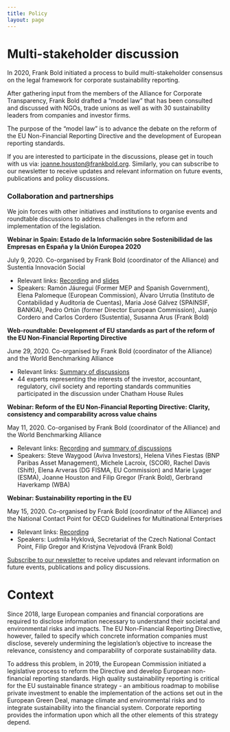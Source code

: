 ```yaml
---
title: Policy
layout: page
---
```


<h1>Multi-stakeholder discussion</h1>

In 2020, Frank Bold initiated a process to build multi-stakeholder consensus on the legal framework for corporate sustainability reporting. 

After gathering input from the members of the Alliance for Corporate Transparency, Frank Bold drafted a “model law” that has been consulted and discussed with NGOs, trade unions as well as with 30 sustainability leaders from companies and investor firms. 

The purpose of the “model law” is to advance the debate on the reform of the EU Non-Financial Reporting Directive and the development of European reporting standards.

If you are interested to participate in the discussions, please get in touch with us via: <a href="mailto:joanne.houston@frankbold.org">joanne.houston@frankbold.org</a>. Similarly, you can subscribe to our newsletter to receive updates and relevant information on future events, publications and policy discussions.

<h3>Collaboration and partnerships</h3>

We join forces with other initiatives and institutions to organise events and roundtable discussions to address challenges in the reform and implementation of the legislation.

<strong>Webinar in Spain: Estado de la Información sobre Sostenibilidad de las Empresas en España y la Unión Europea 2020</strong>

July 9, 2020. Co-organised by Frank Bold (coordinator of the Alliance) and Sustentia Innovación Social
- Relevant links: <a href="https://www.youtube.com/watch?v=Ii6Bs3uSY4Y&list=PLwkylO8KA7t6JZbbdOslM_QYTYDmeFRce" target="_blank">Recording</a> and <a href="https://www.sustentia.com/wp-content/uploads/2020/07/Webinar_Estado-de-la-Informaci%C3%B3n-sobre-Sostenibilidad-de-las-Empresas-en-Espa%C3%B1a-y-la-Uni%C3%B3n-Europea-2020-1_comprimido.pdf" target="_blank">slides</a>
- Speakers: Ramón Jáuregui (Former MEP and Spanish Government), Elena Palomeque (European Commission), Álvaro Urrutia (Instituto de Contabilidad y Auditoría de Cuentas), Maria José Gálvez (SPAINSIF, BANKIA), Pedro Ortún (former Director European Commission), Juanjo Cordero and Carlos Cordero (Sustentia), Susanna Arus (Frank Bold)

<strong>Web-roundtable: Development of EU standards as part of the reform of the EU Non-Financial Reporting Directive</strong>

June 29, 2020. Co-organised by Frank Bold (coordinator of the Alliance) and the World Benchmarking Alliance
- Relevant links: <a href="http://en.frankbold.org/sites/default/files/publikace/summary_of_discussions_online_roundtable_eu_nfr_standards.pdf" target="_blank">Summary of discussions</a> 
- 44 experts representing the interests of the investor, accountant, regulatory, civil society and reporting standards communities participated in the discussion under Chatham House Rules

<strong>Webinar: Reform of the EU Non-Financial Reporting Directive: Clarity, consistency and comparability across value chains</strong>

May 11, 2020. Co-organised by Frank Bold (coordinator of the Alliance) and the World Benchmarking Alliance
- Relevant links: <a href="https://bit.ly/3bxGvaG%C2%A0" target="_blank">Recording</a> and <a href="https://www.worldbenchmarkingalliance.org/wp-content/uploads/2020/05/Highlights_Webinar_Reform-of-the-EU-Non-Financial-Reporting-Directive.pdf" target="_blank">summary of discussions</a> 
- Speakers: Steve Waygood (Aviva Investors), Helena Viñes Fiestas (BNP Paribas Asset Management), Michele Lacroix, (SCOR), Rachel Davis (Shift), Elena Arveras (DG FISMA, EU Commission) and Marie Lyager (ESMA), Joanne Houston and Filip Gregor (Frank Bold), Gerbrand Haverkamp (WBA) 

<strong>Webinar: Sustainability reporting in the EU</strong>

May 15, 2020. Co-organised by Frank Bold (coordinator of the Alliance) and the National Contact Point for OECD Guidelines for Multinational Enterprises 
- Relevant links: <a href="https://www.youtube.com/watch?v=Qt5mQstGAgo&t=5s" target="_blank">Recording</a> 
- Speakers: Ludmila Hyklová, Secretariat of the Czech National Contact Point, Filip Gregor and Kristýna Vejvodová (Frank Bold)

<a href="#" data-trigger-modal>Subscribe to our newsletter</a> to receive updates and relevant information on future events, publications and policy discussions. 

<h1>Context</h1>

Since 2018, large European companies and financial corporations are required to disclose information necessary to understand their societal and environmental risks and impacts. The EU Non-Financial Reporting Directive, however, failed to specify which concrete information companies must disclose, severely undermining the legislation’s objective to increase the relevance, consistency and comparability of corporate sustainability data. 

To address this problem, in 2019, the European Commission initiated a legislative process to reform the Directive and develop European non-financial reporting standards. High quality sustainability reporting is critical for the EU sustainable finance strategy - an ambitious roadmap to mobilise private investment to enable the implementation of the actions set out in the European Green Deal, manage climate and environmental risks and to integrate sustainability into the financial system. Corporate reporting provides the information upon which all the other elements of this strategy depend.

<img src="{% asset posts/2001-diagram @path %}" alt="">